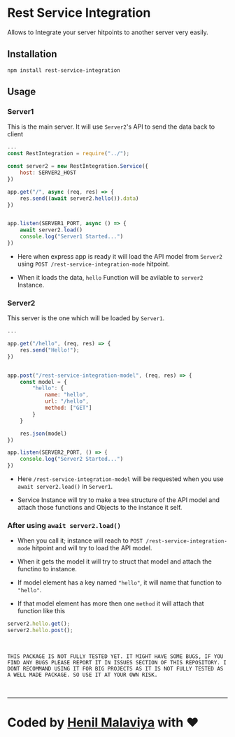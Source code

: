 # Rest Service Integration

Allows to Integrate your server hitpoints to another server very easily.


## Installation
```
npm install rest-service-integration
```

## Usage

### Server1

This is the main server. It will use `Server2`'s API to send the data back to client

```js
...
const RestIntegration = require("../");

const server2 = new RestIntegration.Service({
    host: SERVER2_HOST
})

app.get("/", async (req, res) => {
    res.send((await server2.hello()).data)
})


app.listen(SERVER1_PORT, async () => {
    await server2.load()
    console.log("Server1 Started...")
})
```

- Here when express app is ready it will load the API model from `Server2` using `POST /rest-service-integration-mode` hitpoint.

- When it loads the data, `hello` Function will be avilable to `server2` Instance.


### Server2

This server is the one which will be loaded by `Server1`.

```js
...

app.get("/hello", (req, res) => {
    res.send("Hello!");
})


app.post("/rest-service-integration-model", (req, res) => {
    const model = {
        "hello": {
            name: "hello",
            url: "/hello",
            method: ["GET"]
        }
    }

    res.json(model)
})

app.listen(SERVER2_PORT, () => {
    console.log("Server2 Started...")
})

```

- Here `/rest-service-integration-model` will be requested when you use `await server2.load()` in `Server1`.

- Service Instance will try to make a tree structure of the API model and attach those functions and Objects to the instance it self.


### After using `await server2.load()`

- When you call it; instance will reach to `POST /rest-service-integration-mode` hitpoint and will try to load the API model.

- When it gets the model it will try to struct that model and attach the functino to instance.

- If model element has a key named `"hello"`, it will name that function to `"hello"`.

- If that model element has more then one `method` it will attach that function like this

```js
server2.hello.get();
server2.hello.post();
```


<br>

`THIS PACKAGE IS NOT FULLY TESTED YET. IT MIGHT HAVE SOME BUGS, IF YOU FIND ANY BUGS PLEASE REPORT IT IN ISSUES SECTION OF THIS REPOSITORY. I DONT RECOMMAND USING IT FOR BIG PROJECTS AS IT IS NOT FULLY TESTED AS A WELL MADE PACKAGE. SO USE IT AT YOUR OWN RISK.`

<br>

------

# Coded by [Henil Malaviya](https://github.com/henil0604) with :heart: